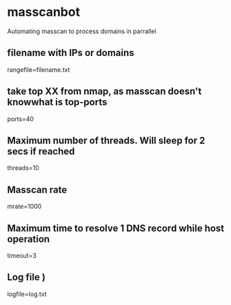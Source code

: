 # masscanbot
Automating masscan to process domains in parrallel

## filename with IPs or domains
rangefile=filename.txt 

## take top XX from nmap, as masscan doesn't knowwhat is top-ports
ports=40

## Maximum number of threads. Will sleep for 2 secs if reached
threads=10

## Masscan rate
mrate=1000

## Maximum time to resolve 1 DNS record while host operation
timeout=3

## Log file )
logfile=log.txt
